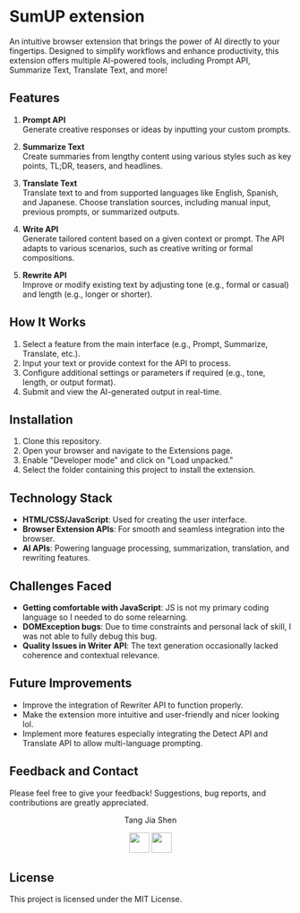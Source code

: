 # SumUP extension 

An intuitive browser extension that brings the power of AI directly to your fingertips. Designed to simplify workflows and enhance productivity, this extension offers multiple AI-powered tools, including Prompt API, Summarize Text, Translate Text, and more!

## Features

1. **Prompt API**  
   Generate creative responses or ideas by inputting your custom prompts.

2. **Summarize Text**  
   Create summaries from lengthy content using various styles such as key points, TL;DR, teasers, and headlines.

3. **Translate Text**  
   Translate text to and from supported languages like English, Spanish, and Japanese. Choose translation sources, including manual input, previous prompts, or summarized outputs.

4. **Write API**  
   Generate tailored content based on a given context or prompt. The API adapts to various scenarios, such as creative writing or formal compositions.

5. **Rewrite API**  
   Improve or modify existing text by adjusting tone (e.g., formal or casual) and length (e.g., longer or shorter).


## How It Works

1. Select a feature from the main interface (e.g., Prompt, Summarize, Translate, etc.).  
2. Input your text or provide context for the API to process.  
3. Configure additional settings or parameters if required (e.g., tone, length, or output format).  
4. Submit and view the AI-generated output in real-time.

## Installation

1. Clone this repository.  
2. Open your browser and navigate to the Extensions page.  
3. Enable "Developer mode" and click on "Load unpacked."  
4. Select the folder containing this project to install the extension.  

## Technology Stack  

- **HTML/CSS/JavaScript**: Used for creating the user interface.  
- **Browser Extension APIs**: For smooth and seamless integration into the browser.  
- **AI APIs**: Powering language processing, summarization, translation, and rewriting features.  

## Challenges Faced  

- **Getting comfortable with JavaScript**: JS is not my primary coding language so I needed to do some relearning.
- **DOMException bugs**: Due to time constraints and personal lack of skill, I was not able to fully debug this bug. 
- **Quality Issues in Writer API**: The text generation occasionally lacked coherence and contextual relevance.  

## Future Improvements  

- Improve the integration of Rewriter API to function properly.  
- Make the extension more intuitive and user-friendly and nicer looking lol.  
- Implement more features especially integrating the Detect API and Translate API to allow multi-language prompting.  

## Feedback and Contact

Please feel free to give your feedback! Suggestions, bug reports, and contributions are greatly appreciated.   
<td>


<p align="center">
Tang Jia Shen
</p>
<p align="center">
<a href = "https://github.com/lazy-llama69"><img src = "http://www.iconninja.com/files/241/825/211/round-collaboration-social-github-code-circle-network-icon.svg" width="36" height = "36"/></a>
<a href = "https://www.linkedin.com/in/jia-shen-tang-b1a564170/">
<img src = "http://www.iconninja.com/files/863/607/751/network-linkedin-social-connection-circular-circle-media-icon.svg" width="36" height="36"/>
</a>
</p>
</td>

## License  

This project is licensed under the MIT License.  



